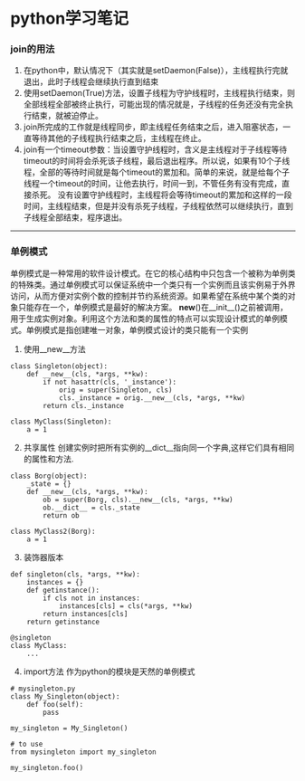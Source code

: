 # python学习笔记
### join的用法 
1. 在python中，默认情况下（其实就是setDaemon(False)），主线程执行完就退出，此时子线程会继续执行直到结束
2. 使用setDaemon(True)方法，设置子线程为守护线程时，主线程执行结束，则全部线程全部被终止执行，可能出现的情况就是，子线程的任务还没有完全执行结束，就被迫停止。
3. join所完成的工作就是线程同步，即主线程任务结束之后，进入阻塞状态，一直等待其他的子线程执行结束之后，主线程在终止。
4. join有一个timeout参数：当设置守护线程时，含义是主线程对于子线程等待timeout的时间将会杀死该子线程，最后退出程序。所以说，如果有10个子线程，全部的等待时间就是每个timeout的累加和。简单的来说，就是给每个子线程一个timeout的时间，让他去执行，时间一到，不管任务有没有完成，直接杀死。
没有设置守护线程时，主线程将会等待timeout的累加和这样的一段时间，主线程结束，但是并没有杀死子线程，子线程依然可以继续执行，直到子线程全部结束，程序退出。
----
### 单例模式
单例模式是一种常用的软件设计模式。在它的核心结构中只包含一个被称为单例类的特殊类。通过单例模式可以保证系统中一个类只有一个实例而且该实例易于外界访问，从而方便对实例个数的控制并节约系统资源。如果希望在系统中某个类的对象只能存在一个，单例模式是最好的解决方案。
__new__()在__init__()之前被调用，用于生成实例对象。利用这个方法和类的属性的特点可以实现设计模式的单例模式。单例模式是指创建唯一对象，单例模式设计的类只能有一个实例
1. 使用__new__方法
>     
    class Singleton(object):
        def __new__(cls, *args, **kw):
            if not hasattr(cls, '_instance'):
                orig = super(Singleton, cls)
                cls._instance = orig.__new__(cls, *args, **kw)
            return cls._instance

    class MyClass(Singleton):
        a = 1
2. 共享属性
创建实例时把所有实例的__dict__指向同一个字典,这样它们具有相同的属性和方法.
>     
    class Borg(object):
        _state = {}
        def __new__(cls, *args, **kw):
            ob = super(Borg, cls).__new__(cls, *args, **kw)
            ob.__dict__ = cls._state
            return ob

    class MyClass2(Borg):
        a = 1
3. 装饰器版本
>     
    def singleton(cls, *args, **kw):
        instances = {}
        def getinstance():
            if cls not in instances:
                instances[cls] = cls(*args, **kw)
            return instances[cls]
        return getinstance

    @singleton
    class MyClass:
        ...
4. import方法
作为python的模块是天然的单例模式

>
    # mysingleton.py
    class My_Singleton(object):
        def foo(self):
            pass

    my_singleton = My_Singleton()

    # to use
    from mysingleton import my_singleton

    my_singleton.foo()
     
